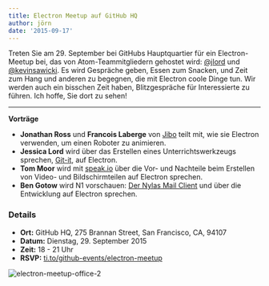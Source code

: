 ```yaml
---
title: Electron Meetup auf GitHub HQ
author: jörn
date: '2015-09-17'
---
```


Treten Sie am 29. September bei GitHubs Hauptquartier für ein Electron-Meetup bei, das von Atom-Teammitgliedern gehostet wird: [@jlord](https://github.com/jlord) und [@kevinsawicki](https://github.com/kevinsawicki). Es wird Gespräche geben, Essen zum Snacken, und Zeit zum Hang und anderen zu begegnen, die mit Electron coole Dinge tun. Wir werden auch ein bisschen Zeit haben, Blitzgespräche für Interessierte zu führen. Ich hoffe, Sie dort zu sehen!

---

**Vorträge**

- **Jonathan Ross** und **Francois Laberge** von [Jibo](http://jibo.com) teilt mit, wie sie Electron verwenden, um einen Roboter zu animieren.
- **Jessica Lord** wird über das Erstellen eines Unterrichtswerkzeugs sprechen, [Git-it](https://github.com/jlord/git-it-electron), auf Electron.
- **Tom Moor** wird mit [speak.io](https://speak.io) über die Vor- und Nachteile beim Erstellen von Video- und Bildschirmteilen auf Electron sprechen.
- **Ben Gotow** wird N1 vorschauen: [Der Nylas Mail Client](https://www.nylas.com/blog/splitting-the-atom) und über die Entwicklung auf Electron sprechen.

### Details

- **Ort:** GitHub HQ, 275 Brannan Street, San Francisco, CA, 94107
- **Datum:** Dienstag, 29. September 2015
- **Zeit:** 18 - 21 Uhr
- **RSVP:** [ti.to/github-events/electron-meetup](https://ti.to/github-events/electron-meetup)

![electron-meetup-office-2](https://cloud.githubusercontent.com/assets/1305617/9918496/0bc7093c-5c7c-11e5-83c9-bdbb34a2cd19.png)

